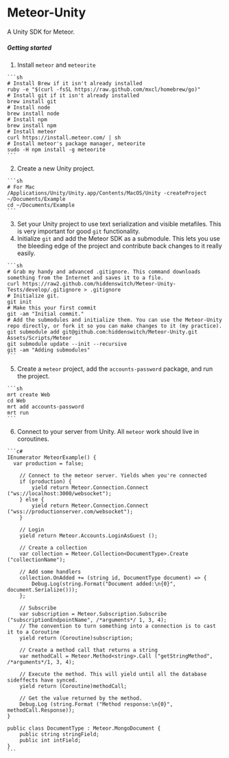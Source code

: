 Meteor-Unity
============

A Unity SDK for Meteor.

##### Getting started

  1. Install `meteor` and `meteorite`
 
    ```sh
    # Install Brew if it isn't already installed
    ruby -e "$(curl -fsSL https://raw.github.com/mxcl/homebrew/go)"
    # Install git if it isn't already installed
    brew install git
    # Install node
    brew install node
    # Install npm
    brew install npm
    # Install meteor
    curl https://install.meteor.com/ | sh
    # Install meteor's package manager, meteorite
    sudo -H npm install -g meteorite
    ```

  2. Create a new Unity project.
    
    ```sh
    # For Mac
    /Applications/Unity/Unity.app/Contents/MacOS/Unity -createProject ~/Documents/Example
    cd ~/Documents/Example
    ```

  3. Set your Unity project to use text serialization and visible metafiles. This is very important for good `git` functionality.
  4. Initialize `git` and add the Meteor SDK as a submodule. This lets you use the bleeding edge of the project and contribute back changes to it really easily.
  
    ```sh
    # Grab my handy and advanced .gitignore. This command downloads something from the Internet and saves it to a file.
    curl https://raw2.github.com/hiddenswitch/Meteor-Unity-Tests/develop/.gitignore > .gitignore
    # Initialize git.
    git init
    # Make this your first commit
    git -am "Initial commit."
    # Add the submodules and initialize them. You can use the Meteor-Unity repo directly, or fork it so you can make changes to it (my practice).
    git submodule add git@github.com:hiddenswitch/Meteor-Unity.git Assets/Scripts/Meteor
    git submodule update --init --recursive
    git -am "Adding submodules"
    ```

  5. Create a `meteor` project, add the `accounts-password` package, and run the project.
  
    ```sh
    mrt create Web
    cd Web
    mrt add accounts-password
    mrt run
    ```
  
  6. Connect to your server from Unity. All `meteor` work should live in coroutines.
  
    ```c#
    IEnumerator MeteorExample() {
      var production = false;

  		// Connect to the meteor server. Yields when you're connected
  		if (production) {
  			yield return Meteor.Connection.Connect ("ws://localhost:3000/websocket");
  		} else {
  			yield return Meteor.Connection.Connect ("wss://productionserver.com/websocket");
  		}
  
  		// Login
  		yield return Meteor.Accounts.LoginAsGuest ();
  
  		// Create a collection
  		var collection = Meteor.Collection<DocumentType>.Create ("collectionName");
  
  		// Add some handlers
  		collection.OnAdded += (string id, DocumentType document) => {
  			Debug.Log(string.Format("Document added:\n{0}", document.Serialize()));
  		};
  
  		// Subscribe
  		var subscription = Meteor.Subscription.Subscribe ("subscriptionEndpointName", /*arguments*/ 1, 3, 4);
  		// The convention to turn something into a connection is to cast it to a Coroutine
  		yield return (Coroutine)subscription;
  
  		// Create a method call that returns a string
  		var methodCall = Meteor.Method<string>.Call ("getStringMethod", /*arguments*/1, 3, 4);
  
  		// Execute the method. This will yield until all the database sideffects have synced.
  		yield return (Coroutine)methodCall;
  
  		// Get the value returned by the method.
  		Debug.Log (string.Format ("Method response:\n{0}", methodCall.Response));
  	}
  
  	public class DocumentType : Meteor.MongoDocument {
  		public string stringField;
  		public int intField;
  	}
    ```
